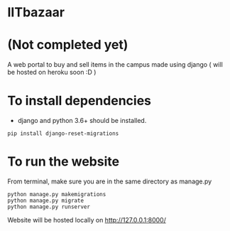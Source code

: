 # IITbazaar
# (Not completed yet)
A web portal to buy and sell items in the campus made using django ( will be hosted on heroku soon :D )
# To install dependencies
* django and python 3.6+ should be installed.
```
pip install django-reset-migrations
```
# To run the website
From terminal, make sure you are in the same directory as manage.py
```
python manage.py makemigrations
python manage.py migrate
python manage.py runserver
```
Website will be hosted locally on http://127.0.0.1:8000/
